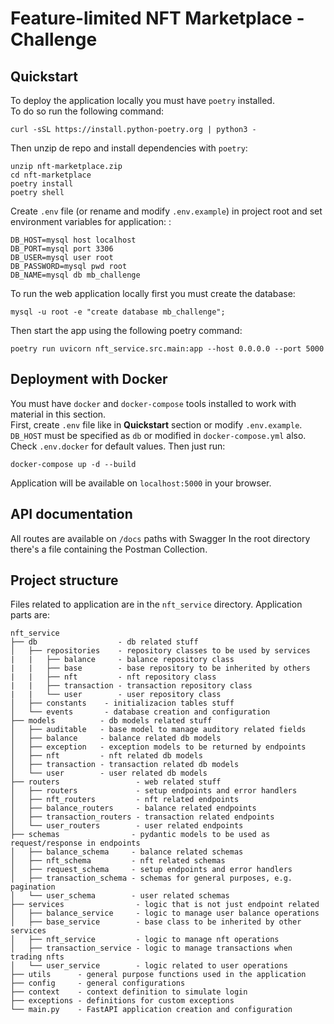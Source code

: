# Feature-limited NFT Marketplace - Challenge

## Quickstart

To deploy the application locally you must have `poetry` installed.<br>
To do so run the following command:

    curl -sSL https://install.python-poetry.org | python3 -

Then unzip de repo and install dependencies with `poetry`:

    unzip nft-marketplace.zip
    cd nft-marketplace
    poetry install
    poetry shell

Create `.env` file (or rename and modify `.env.example`) in project
root and set environment variables for application: :

    DB_HOST=mysql host localhost
    DB_PORT=mysql port 3306
    DB_USER=mysql user root
    DB_PASSWORD=mysql pwd root
    DB_NAME=mysql db mb_challenge

To run the web application locally first you must create the database:

    mysql -u root -e "create database mb_challenge"; 

Then start the app using the following poetry command:

    poetry run uvicorn nft_service.src.main:app --host 0.0.0.0 --port 5000


## Deployment with Docker

You must have `docker` and `docker-compose` tools installed to work with
material in this section. <br>First, create `.env` file like in <b>Quickstart</b>
section or modify `.env.example`. `DB_HOST` must be specified as `db` or modified in
`docker-compose.yml` also.
<br>Check `.env.docker` for default values.
Then just run:

    docker-compose up -d --build

Application will be available on `localhost:5000` in your browser.


## API documentation

All routes are available on `/docs` paths with Swagger
In the root directory there's a file containing the Postman Collection.

## Project structure

Files related to application are in the `nft_service` directory.
Application parts are:

    nft_service
    ├── db                  - db related stuff
    │   ├── repositories    - repository classes to be used by services
    |   |   ├── balance     - balance repository class
    |   |   ├── base        - base repository to be inherited by others
    |   |   ├── nft         - nft repository class
    |   |   ├── transaction - transaction repository class
    |   |   └── user        - user repository class
    │   ├── constants    - initializacion tables stuff
    │   └── events       - database creation and configuration
    ├── models          - db models related stuff
    │   ├── auditable   - base model to manage auditory related fields
    │   ├── balance     - balance related db models
    │   ├── exception   - exception models to be returned by endpoints
    │   ├── nft         - nft related db models
    │   ├── transaction - transaction related db models
    │   └── user        - user related db models
    ├── routers                 - web related stuff
    │   ├── routers             - setup endpoints and error handlers
    │   ├── nft_routers         - nft related endpoints
    │   ├── balance_routers     - balance related endpoints
    │   ├── transaction_routers - transaction related endpoints
    │   └── user_routers        - user related endpoints
    ├── schemas                - pydantic models to be used as request/response in endpoints
    │   ├── balance_schema     - balance related schemas
    │   ├── nft_schema         - nft related schemas
    │   ├── request_schema     - setup endpoints and error handlers
    │   ├── transaction_schema - schemas for general purposes, e.g. pagination
    │   └── user_schema        - user related schemas
    ├── services                - logic that is not just endpoint related
    │   ├── balance_service     - logic to manage user balance operations
    │   ├── base_service        - base class to be inherited by other services
    │   ├── nft_service         - logic to manage nft operations
    │   ├── transaction_service - logic to manage transactions when trading nfts
    │   └── user_service        - logic related to user operations
    ├── utils      - general purpose functions used in the application
    ├── config     - general configurations
    ├── context    - context definition to simulate login
    ├── exceptions - definitions for custom exceptions
    └── main.py    - FastAPI application creation and configuration
